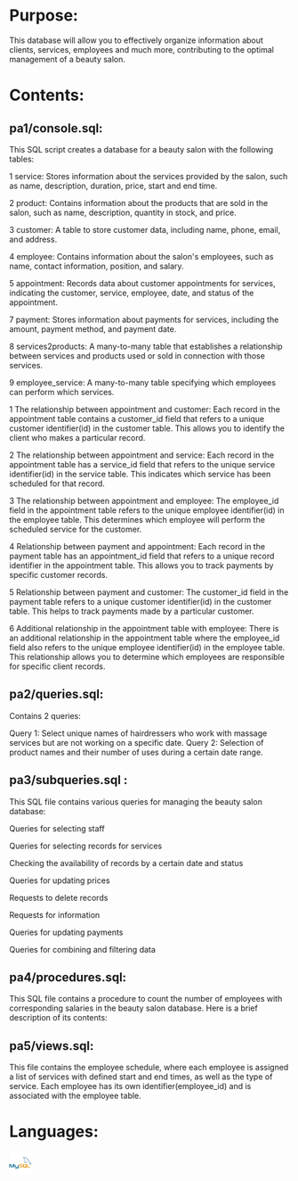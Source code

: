  

<h1 align="left">Purpose:</h1>
This database will allow you to effectively organize information about clients, services, employees and much more, contributing to the optimal management of a beauty salon.

 
<h1 align="left">Contents:</h1>


<h2 align="left">pa1/console.sql:</h2>
 
This SQL script creates a database for a beauty salon with the following tables:

1 service: Stores information about the services provided by the salon, such as name, description, duration, price, start and end time.

2 product: Contains information about the products that are sold in the salon, such as name, description, quantity in stock, and price.

3 customer: A table to store customer data, including name, phone, email, and address.

4 employee: Contains information about the salon's employees, such as name, contact information, position, and salary.

5 appointment: Records data about customer appointments for services, indicating the customer, service, employee, date, and status of the appointment.

7 payment: Stores information about payments for services, including the amount, payment method, and payment date.

8 services2products: A many-to-many table that establishes a relationship between services and products used or sold in connection with those services.

9 employee_service: A many-to-many table specifying which employees can perform which services.


1 The relationship between appointment and customer:
Each record in the appointment table contains a customer_id field that refers to a unique customer identifier(id) in the customer table. This allows you to identify the client who makes a particular record.

2 The relationship between appointment and service:
Each record in the appointment table has a service_id field that refers to the unique service identifier(id) in the service table. This indicates which service has been scheduled for that record.

3 The relationship between appointment and employee:
The employee_id field in the appointment table refers to the unique employee identifier(id) in the employee table. This determines which employee will perform the scheduled service for the customer.

4 Relationship between payment and appointment:
Each record in the payment table has an appointment_id field that refers to a unique record identifier in the appointment table. This allows you to track payments by specific customer records.

5 Relationship between payment and customer:
The customer_id field in the payment table refers to a unique customer identifier(id) in the customer table. This helps to track payments made by a particular customer.

6 Additional relationship in the  appointment table with employee:
There is an additional relationship in the appointment table where the employee_id field also refers to the unique employee identifier(id) in the employee table. This relationship allows you to determine which employees are responsible for specific client records.
 



<h2 align="left">pa2/queries.sql:</h2>

Contains 2 queries:

Query 1: Select unique names of hairdressers who work with massage services but are not working on a specific date.
Query 2: Selection of product names and their number of uses during a certain date range.
<h2 align="left">pa3/subqueries.sql :</h2>
 
This SQL file contains various queries for managing the beauty salon database:

Queries for selecting staff

Queries for selecting records for services

Checking the availability of records by a certain date and status

Queries for updating prices

Requests to delete records 

Requests for information

Queries for updating payments

Queries for combining and filtering data

<h2 align="left">pa4/procedures.sql:</h2>

This SQL file contains a procedure to count the number of employees with corresponding salaries in the beauty salon database. Here is a brief description of its contents:

<h2 align="left">pa5/views.sql:</h2>
 
This file contains the employee schedule, where each employee is assigned a list of services with defined start and end times, as well as the type of service. Each employee has its own identifier(employee_id) and is associated with the employee table. 


 <h1 align="left">Languages:</h1>
<p align="left"> <a href="https://www.mysql.com/" target="_blank" rel="noreferrer"> <img src="https://raw.githubusercontent.com/devicons/devicon/master/icons/mysql/mysql-original-wordmark.svg" alt="mysql" width="40" height="40"/> </a> </p>
